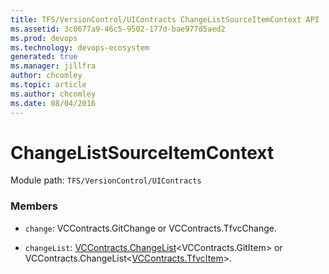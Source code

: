 ```yaml
---
title: TFS/VersionControl/UIContracts ChangeListSourceItemContext API | Extensions for Azure DevOps Services
ms.assetid: 3c0677a9-46c5-9502-177d-bae977d5aed2
ms.prod: devops
ms.technology: devops-ecosystem
generated: true
ms.manager: jillfra
author: chcomley
ms.topic: article
ms.author: chcomley
ms.date: 08/04/2016
---
```


# ChangeListSourceItemContext

Module path: `TFS/VersionControl/UIContracts`


### Members

* `change`: VCContracts.GitChange or VCContracts.TfvcChange. 

* `changeList`: [VCContracts.ChangeList](../../../TFS/VersionControl/Contracts/ChangeList.md)&lt;VCContracts.GitItem&gt; or VCContracts.ChangeList&lt;[VCContracts.TfvcItem](../../../TFS/VersionControl/Contracts/TfvcItem.md)&gt;. 

